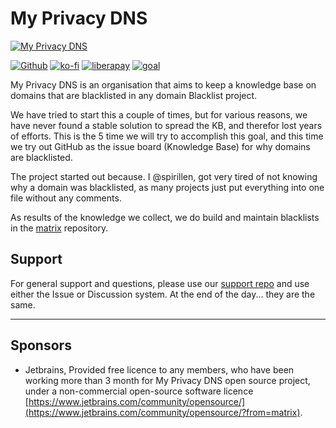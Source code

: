 # My Privacy DNS

[![My Privacy DNS](https://www.mypdns.org/images/logo.png)](https://www.mypdns.org/)


[![Github](https://github.com/mypdns/matrix/raw/master/.assets/icons/github.png)](https://github.com/mypdns/matrix)
[![ko-fi](https://www.mypdns.org/fileproxy/?name=sp_kofi_mypdns)]([DONATION.md](https://github.com/mypdns/matrix/blob/master/DONATION.md))
[![liberapay](https://www.mypdns.org/fileproxy/?name=sp_receives_mypdns)](https://liberapay.com/MyPDNS/donate)
[![goal](https://www.mypdns.org/fileproxy/?name=sp_goal_mypdns)](https://liberapay.com/MyPDNS/donate)

My Privacy DNS is an organisation that aims to keep a knowledge base on domains that are blacklisted in any domain Blacklist project.

We have tried to start this a couple of times, but for various reasons, we have never found a stable solution to spread the KB, and therefor lost years of efforts. This is the 5 time we will try to accomplish this goal, and this time we try out GitHub as the issue board (Knowledge Base) for why domains are blacklisted.

The project started out because. I @spirillen, got very tired of not knowing why a domain was blacklisted, as many projects just put everything into one file without any comments.

As results of the knowledge we collect, we do build and maintain blacklists in the [matrix](https://github.com/mypdns/matrix) repository.

## Support
For general support and questions, please use our [support repo](https://github.com/mypdns/Support) and use either the Issue or Discussion system. At the end of the day... they are the same.

---------

## Sponsors

- Jetbrains, Provided free licence to any members, who have been working more
  than 3 month for My Privacy DNS open source project, under a non-commercial
  open-source software licence
  [https://www.jetbrains.com/community/opensource/](https://www.jetbrains.com/community/opensource/?from=matrix).
